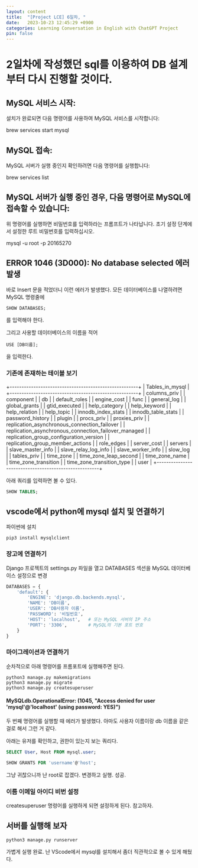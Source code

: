 ```yaml
---
layout: content
title:  "[Project LCE] 6일차, "
date:   2023-10-23 12:45:29 +0900
categories: Learning Conversation in English with ChatGPT Project
pin: false
---
```


# 2일차에 작성했던 sql를 이용하여 DB 설계부터 다시 진행할 것이다.
## MySQL 서비스 시작:
설치가 완료되면 다음 명령어를 사용하여 MySQL 서비스를 시작합니다:

brew services start mysql


## MySQL 접속:
MySQL 서버가 실행 중인지 확인하려면 다음 명령어를 실행합니다:

brew services list

## MySQL 서버가 실행 중인 경우, 다음 명령어로 MySQL에 접속할 수 있습니다:
위 명령어를 실행하면 비밀번호를 입력하라는 프롬프트가 나타납니다. 초기 설정 단계에서 설정한 루트 비밀번호를 입력하십시오.

mysql -u root -p
20165270

## ERROR 1046 (3D000): No database selected 에러 발생
바로 Insert 문을 적었더니 이런 에러가 발생했다.
모든 데이터베이스를 나열하려면 MySQL 명령줄에
```sql
SHOW DATABASES;
```
를 입력해야 한다.

그리고 사용할 데이터베이스의 이름을 적어
```
USE [DB이름];
```
을 입력한다.

### 기존에 존재하는 테이블 보기
+------------------------------------------------------+
| Tables_in_mysql                                      |
+------------------------------------------------------+
| columns_priv                                         |
| component                                            |
| db                                                   |
| default_roles                                        |
| engine_cost                                          |
| func                                                 |
| general_log                                          |
| global_grants                                        |
| gtid_executed                                        |
| help_category                                        |
| help_keyword                                         |
| help_relation                                        |
| help_topic                                           |
| innodb_index_stats                                   |
| innodb_table_stats                                   |
| password_history                                     |
| plugin                                               |
| procs_priv                                           |
| proxies_priv                                         |
| replication_asynchronous_connection_failover         |
| replication_asynchronous_connection_failover_managed |
| replication_group_configuration_version              |
| replication_group_member_actions                     |
| role_edges                                           |
| server_cost                                          |
| servers                                              |
| slave_master_info                                    |
| slave_relay_log_info                                 |
| slave_worker_info                                    |
| slow_log                                             |
| tables_priv                                          |
| time_zone                                            |
| time_zone_leap_second                                |
| time_zone_name                                       |
| time_zone_transition                                 |
| time_zone_transition_type                            |
| user                                                 |
+------------------------------------------------------+

아래 쿼리를 입력하면 볼 수 있다.
```sql
SHOW TABLES;
```


## vscode에서 python에 mysql 설치 및 연결하기
파이썬에 설치
```
pip3 install mysqlclient
```

### 장고에 연결하기
Django 프로젝트의 settings.py 파일을 열고 DATABASES 섹션을 MySQL 데이터베이스 설정으로 변경

```python
DATABASES = {
    'default': {
        'ENGINE': 'django.db.backends.mysql',
        'NAME': 'DB이름',
        'USER': 'DB사용자 이름',
        'PASSWORD': '비밀번호',
        'HOST': 'localhost',   # 또는 MySQL 서버의 IP 주소
        'PORT': '3306',        # MySQL의 기본 포트 번호
    }
}
```

### 마이그레이션과 연결하기
순차적으로 아래 명령어를 프롬포트에 실행해주면 된다.

```
python3 manage.py makemigrations
python3 manage.py migrate
python3 manage.py createsuperuser
```

#### MySQLdb.OperationalError: (1045, "Access denied for user 'mysql'@'localhost' (using password: YES)")
두 번째 명령어를 실행할 때 에러가 발생했다. 아마도 사용자 이름이랑 db 이름을 같은 걸로 해서 그런 거 같다.

아래는 유저를 확인하고, 권한이 있는지 보는 쿼리다.

```sql
SELECT User, Host FROM mysql.user;

SHOW GRANTS FOR 'username'@'host';
```
그냥 귀찮으니까 난 root로 잡겠다.
변경하고 실행. 성공.

### 이름 이메일 아이디 비번 설정
createsuperuser 명령어를 실행하게 되면 설정하게 된다. 참고하자.


## 서버를 실행해 보자

```
python3 manage.py runserver
```

가볍게 실행 완료. 
난 VScode에서 mysql를 설치해서 좀더 직관적으로 볼 수 있게 해뒀다.
